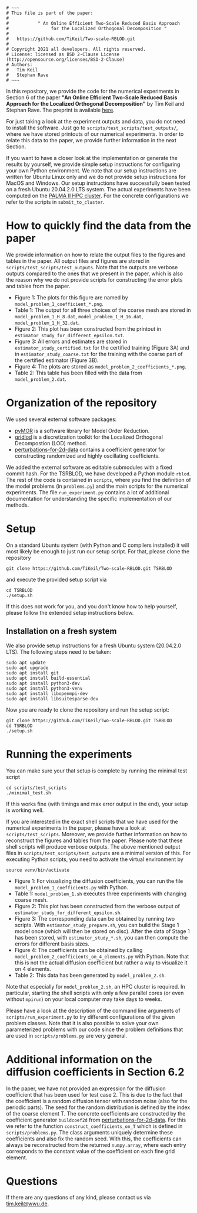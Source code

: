 ```
# ~~~
# This file is part of the paper:
#
#           " An Online Efficient Two-Scale Reduced Basis Approach
#                for the Localized Orthogonal Decomposition "
#
#   https://github.com/TiKeil/Two-scale-RBLOD.git
#
# Copyright 2021 all developers. All rights reserved.
# License: licensed as BSD 2-Clause License (http://opensource.org/licenses/BSD-2-Clause)
# Authors:
#   Tim Keil
#   Stephan Rave
# ~~~
```

In this repository, we provide the code for the numerical experiments in Section 6
of the paper **"An Online Efficient Two-Scale Reduced Basis Approach for the
Localized Orthogonal Decomposition"** by Tim Keil and Stephan Rave.
The preprint is available [here](https://arxiv.org/abs/2111.08643).

For just taking a look at the experiment outputs and data, you do not need to
install the software. Just go to `scripts/test_scripts/test_outputs/`,
where we have stored printouts of our numerical experiments.
In order to relate this data to the paper, we provide further information in the next Section.

If you want to have a closer look at the implementation or generate the results by
yourself, we provide simple setup instructions for configuring your own Python environment.
We note that our setup instructions are written for Ubuntu Linux only and we do not provide
setup instructions for MacOS and Windows.
Our setup instructions have successfully been tested on a fresh Ubuntu 20.04.2.0 LTS system.
The actual experiments have been computed on the
[PALMA II HPC cluster](<https://www.uni-muenster.de/IT/en/services/unterstuetzungsleistung/hpc/index.shtml>).
For the concrete configurations we refer to the scripts in `submit_to_cluster`.

# How to quickly find the data from the paper

We provide information on how to relate the output files to the figures and tables in the paper.
All output files and figures are stored in `scripts/test_scripts/test_outputs`.
Note that the outputs are verbose outputs compared to the ones that we present in the paper,
which is also the reason why we do not provide scripts for constructing the error plots and
tables from the paper.

- Figure 1: The plots for this figure are named by `model_problem_1_coefficient_*.png`.
- Table 1: The output for all three choices of the coarse mesh are stored in 
`model_problem_1_H_8.dat`, `model_problem_1_H_16.dat`, `model_problem_1_H_32.dat`.
- Figure 2: This plot has been constructed from the printout in
`estimator_study_for_different_epsilon.txt`.
- Figure 3: All errors and estimates are stored in `estimator_study_certified.txt` for
the certified training (Figure 3A) and in `estimator_study_coarse.txt`
for the training with the coarse part of the certified estimator (Figure 3B).
- Figure 4: The plots are stored as `model_problem_2_coefficients_*.png`.
- Table 2: This table has been filled with the data from `model_problem_2.dat`.

# Organization of the repository

We used several external software packages:

- [pyMOR](https://pymor.org) is a software library for Model Order Reduction.
- [gridlod](https://github.com/fredrikhellman/gridlod) is a discretization toolkit for the
Localized Orthogonal Decompostion (LOD) method. 
- [perturbations-for-2d-data](https://github.com/TiKeil/perturbations-for-2d-data) contains
a coefficient generator for constructing randomized and highly oscillating coefficients.

We added the external software as editable submodules with a fixed commit hash.
For the TSRBLOD, we have developed a Python module `rblod`.
The rest of the code is contained in `scripts`, where you find the definition of the model problems
(in `problems.py`) and the main scripts for the numerical experiments.
The file `run_experiment.py` contains a lot of additional documentation for understanding
the specific implementation of our methods.

# Setup

On a standard Ubuntu system (with Python and C compilers installed) it will most likely be enough
to just run our setup script. For that, please clone the repository

```
git clone https://github.com/TiKeil/Two-scale-RBLOD.git TSRBLOD
```

and execute the provided setup script via 

```
cd TSRBLOD
./setup.sh
```

If this does not work for you, and you don't know how to help yourself,
please follow the extended setup instructions below.

## Installation on a fresh system

We also provide setup instructions for a fresh Ubuntu system (20.04.2.0 LTS).
The following steps need to be taken:

```
sudo apt update
sudo apt upgrade
sudo apt install git
sudo apt install build-essential
sudo apt install python3-dev
sudo apt install python3-venv
sudo apt install libopenmpi-dev
sudo apt install libsuitesparse-dev
```

Now you are ready to clone the repository and run the setup script:

```
git clone https://github.com/TiKeil/Two-scale-RBLOD.git TSRBLOD
cd TSRBLOD
./setup.sh
```

# Running the experiments

You can make sure your that setup is complete by running the minimal test script
```
cd scripts/test_scripts
./minimal_test.sh
```

If this works fine (with timings and max error output in the end), your setup is working well.

If you are interested in the exact shell scripts that we have used for the numerical experiments
in the paper, please have a look at `scripts/test_scripts`. Moreover, we provide further information
on how to reconstruct the figures and tables from the paper.
Please note that these shell scripts will produce verbose outputs.
The above mentioned output files in `scripts/test_scripts/test_outputs` are a minimal version of this.
For executing Python scripts, you need to activate the virtual environment by

```
source venv/bin/activate
```

- Figure 1: For visualizing the diffusion coefficients, you can run the file
`model_problem_1_coefficients.py` with Python.
- Table 1: `model_problem_1.sh` executes three experiments with changing coarse mesh.
- Figure 2: This plot has been constructed from the verbose output of
`estimator_study_for_different_epsilon.sh`.
- Figure 3: The corresponding data can be obtained by running two scripts.
With `estimator_study_prepare.sh`, you can build the Stage 1 model once
(which will then be stored on disc). After the data of Stage 1 has been stored, with
`estimator_study_*.sh`, you can then compute the errors for different basis sizes.
- Figure 4: The coefficients can be obtained by calling `model_problem_2_coefficients_on_4_elements.py`
with Python. Note that this is not the actual diffusion coefficient but rather a way to visualize it on
4 elements.
- Table 2: This data has been generated by `model_problem_2.sh`.

Note that especially for `model_problem_2.sh`, an HPC cluster is required.
In particular, starting the shell scripts with only a few parallel cores (or even without `mpirun`)
on your local computer may take days to weeks.

Please have a look at the description of the command line arguments of `scripts/run_experiment.py`
to try different configurations of the given problem classes. Note that it is also possible to solve
your own parameterized problems with our code since the problem definitions that are used in
`scripts/problems.py` are very general. 

# Additional information on the diffusion coefficients in Section 6.2

In the paper, we have not provided an expression for the diffusion coefficient that has been used for
test case 2. This is due to the fact that the coefficient is a random diffusion tensor with random noise
(also for the periodic parts). The seed for the random distribution is defined by the index of the
coarse element T. The concrete coefficients are constructed by the coefficient generator `buildcoef2d`
from [perturbations-for-2d-data](https://github.com/TiKeil/perturbations-for-2d-data).
For this we refer to the function `construct_coefficients_on_T` which is defined in `scripts/problems.py`.
The class arguments uniquely determine these coefficients and also fix the random seed. With this,
the coefficients can always be reconstructed from the returned `numpy.array`,
where each entry corresponds to the constant value of the coefficient on each fine grid element.

# Questions

If there are any questions of any kind, please contact us via <tim.keil@wwu.de>.

